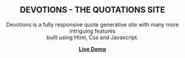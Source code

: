 <div align="center">

<h2 align="center">DEVOTIONS - THE QUOTATIONS SITE</h2>

Devotions is a fully responsive quote generative site with many more intriguing features <br> built using Html, Css and Javascript. 

<a href="http://127.0.0.1:5500/home.html"><strong> Live Demo </strong></a>
